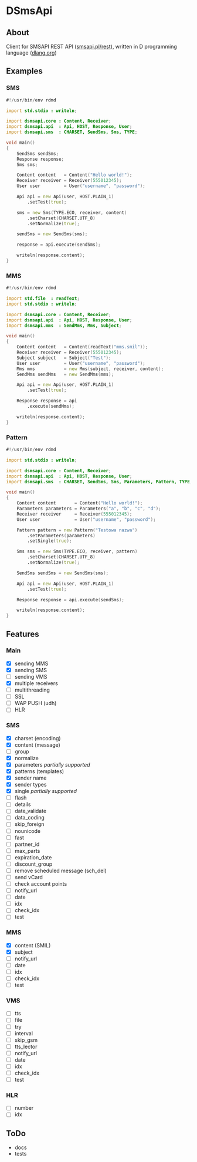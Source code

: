 # DSmsApi
## About
Client for SMSAPI REST API ([smsapi.pl/rest](http://smsapi.pl/rest)),
written in D programming language ([dlang.org](http://dlang.org))
## Examples
### SMS
``` D
#!/usr/bin/env rdmd

import std.stdio : writeln;

import dsmsapi.core : Content, Receiver;
import dsmsapi.api  : Api, HOST, Response, User;
import dsmsapi.sms  : CHARSET, SendSms, Sms, TYPE;

void main()
{
    SendSms sendSms;
    Response response;
    Sms sms;

    Content content   = Content("Hello world!");
    Receiver receiver = Receiver(555012345);
    User user         = User("username", "password");

    Api api = new Api(user, HOST.PLAIN_1)
        .setTest(true);

    sms = new Sms(TYPE.ECO, receiver, content)
        .setCharset(CHARSET.UTF_8)
        .setNormalize(true);

    sendSms = new SendSms(sms);

    response = api.execute(sendSms);

    writeln(response.content);
}
```
### MMS
``` D
#!/usr/bin/env rdmd

import std.file  : readText;
import std.stdio : writeln;

import dsmsapi.core : Content, Receiver;
import dsmsapi.api  : Api, HOST, Response, User;
import dsmsapi.mms  : SendMms, Mms, Subject;

void main()
{
    Content content   = Content(readText("mms.smil"));
    Receiver receiver = Receiver(555012345);
    Subject subject   = Subject("Test");
    User user         = User("username", "password");
    Mms mms           = new Mms(subject, receiver, content);
    SendMms sendMms   = new SendMms(mms);

    Api api = new Api(user, HOST.PLAIN_1)
        .setTest(true);

    Response response = api
        .execute(sendMms);

    writeln(response.content);
}
```
### Pattern
``` D
#!/usr/bin/env rdmd

import std.stdio : writeln;

import dsmsapi.core : Content, Receiver;
import dsmsapi.api  : Api, HOST, Response, User;
import dsmsapi.sms  : CHARSET, SendSms, Sms, Parameters, Pattern, TYPE;

void main()
{
    Content content       = Content("Hello world!");
    Parameters parameters = Parameters("a", "b", "c", "d");
    Receiver receiver     = Receiver(555012345);
    User user             = User("username", "password");

    Pattern pattern = new Pattern("Testowa nazwa")
        .setParameters(parameters)
        .setSingle(true);

    Sms sms = new Sms(TYPE.ECO, receiver, pattern)
        .setCharset(CHARSET.UTF_8)
        .setNormalize(true);

    SendSms sendSms = new SendSms(sms);

    Api api = new Api(user, HOST.PLAIN_1)
        .setTest(true);

    Response response = api.execute(sendSms);

    writeln(response.content);
}
```
## Features
### Main
- [x] sending MMS
- [x] sending SMS
- [ ] sending VMS
- [x] multiple receivers
- [ ] multithreading
- [ ] SSL
- [ ] WAP PUSH (udh)
- [ ] HLR

### SMS
- [x] charset (encoding)
- [x] content (message)
- [ ] group
- [x] normalize
- [x] parameters *partially supported*
- [x] patterns (templates)
- [x] sender name
- [x] sender types
- [x] single *partially supported*
- [ ] flash
- [ ] details
- [ ] date_validate
- [ ] data_coding
- [ ] skip_foreign
- [ ] nounicode
- [ ] fast
- [ ] partner_id
- [ ] max_parts
- [ ] expiration_date
- [ ] discount_group
- [ ] remove scheduled message (sch_del)
- [ ] send vCard
- [ ] check account points
- [ ] notify_url
- [ ] date
- [ ] idx
- [ ] check_idx
- [ ] test

### MMS
- [x] content (SMIL)
- [x] subject
- [ ] notify_url
- [ ] date
- [ ] idx
- [ ] check_idx
- [ ] test

### VMS
- [ ] tts
- [ ] file
- [ ] try
- [ ] interval
- [ ] skip_gsm
- [ ] tts_lector
- [ ] notify_url
- [ ] date
- [ ] idx
- [ ] check_idx
- [ ] test

### HLR
- [ ] number
- [ ] idx

## ToDo
 * docs
 * tests

